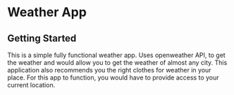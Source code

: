 # Weather App

## Getting Started

This is a simple fully functional weather app.
Uses openweather API, to get the weather and would allow you to get the weather of almost any city.
This application also recommends you the right clothes for weather in your place.
For this app to function, you would have to provide access to your current location.
